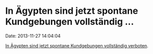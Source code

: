 In Ägypten sind jetzt spontane Kundgebungen vollständig \...
============================================================

Date: 2013-11-27 14:04:04

[In Ägypten sind jetzt spontane Kundgebungen vollständig
verboten](http://www.dw.de/%C3%A4gypten-beschneidet-das-recht-auf-proteste/a-17249443).
